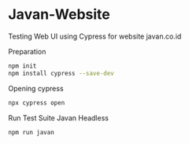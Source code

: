 # Javan-Website

Testing Web UI using Cypress for website javan.co.id

Preparation

```sh
npm init
npm install cypress --save-dev
```

Opening cypress

```sh
npx cypress open
```

Run Test Suite Javan Headless

```sh
npm run javan
```
